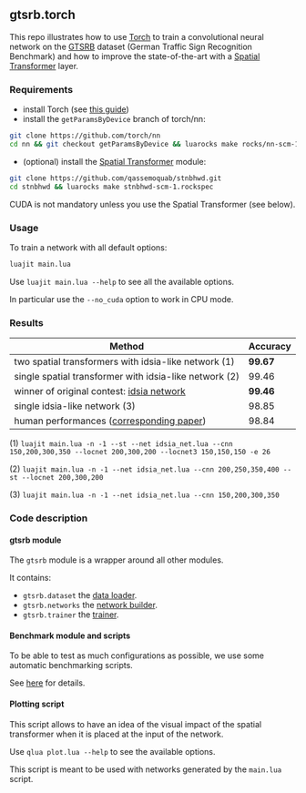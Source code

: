 ## gtsrb.torch

This repo illustrates how to use [Torch](http://torch.ch/) to train a
convolutional neural network on the [GTSRB](http://benchmark.ini.rub.de/?section=gtsrb&subsection=news)
dataset (German Traffic Sign Recognition Benchmark) and how to improve the
state-of-the-art with a [Spatial Transformer](http://arxiv.org/abs/1506.02025) layer.

### Requirements

* install Torch (see [this guide](http://torch.ch/docs/getting-started.html))
* install the `getParamsByDevice` branch of torch/nn:

```bash
git clone https://github.com/torch/nn
cd nn && git checkout getParamsByDevice && luarocks make rocks/nn-scm-1.rockspec
```

* (optional) install the [Spatial Transformer](https://github.com/qassemoquab/stnbhwd)
module:

```bash
git clone https://github.com/qassemoquab/stnbhwd.git
cd stnbhwd && luarocks make stnbhwd-scm-1.rockspec
```

CUDA is not mandatory unless you use the Spatial Transformer (see below).

### Usage

To train a network with all default options:

```bash
luajit main.lua
```

Use `luajit main.lua --help` to see all the available options.

In particular use the `--no_cuda` option to work in CPU mode.

### Results

| Method | Accuracy |
| --- | --- |
| two spatial transformers with idsia-like network (1) | **99.67** |
| single spatial transformer with idsia-like network (2) | 99.46 |
| winner of original contest: [idsia network](http://people.idsia.ch/~juergen/nn2012traffic.pdf) | **99.46** |
| single idsia-like network (3) | 98.85 |
| human performances ([corresponding paper](http://image.diku.dk/igel/paper/MvCBMLAfTSR.pdf)) | 98.84 |

(1) `luajit main.lua -n -1 --st --net idsia_net.lua --cnn 150,200,300,350 --locnet 200,300,200 --locnet3 150,150,150 -e 26`

(2) `luajit main.lua -n -1 --net idsia_net.lua --cnn 200,250,350,400 --st --locnet 200,300,200`

(3) `luajit main.lua -n -1 --net idsia_net.lua --cnn 150,200,300,350`

### Code description

#### gtsrb module

The `gtsrb` module is a wrapper around all other modules.

It contains:

* `gtsrb.dataset` the [data loader](docs/dataset.md).
* `gtsrb.networks` the [network builder](docs/networks.md).
* `gtsrb.trainer` the [trainer](docs/trainer.md).

#### Benchmark module and scripts

To be able to test as much configurations as possible, we use some automatic
benchmarking scripts.

See [here](docs/bench.md) for details.

#### Plotting script

This script allows to have an idea of the visual impact of the spatial
transformer when it is placed at the input of the network.

Use `qlua plot.lua --help` to see the available options.

This script is meant to be used with networks generated by the `main.lua` script.
